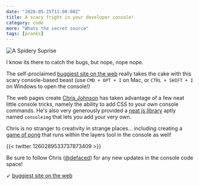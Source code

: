 ```yaml
---
date: "2020-05-25T11:00:00Z"
title: A scary fright in your developer console!
category: code
more: "Whats the secret source"
tags: [pranks]
---
```


![A Spidery Suprise](<https://tiw.accelerator.net/console-spider.png;resize(450,400,fit)/quantize(20)/quality(20).png>)

I know its there to catch the bugs, but nope, nope nope.

The self-proclaimed [buggiest site on the web](https://defaced.dev/web/the-buggiest-site-on-the-web/) really takes the cake with this scary console-based beast (use `CMD + OPT + I` on Mac, or `CTRL + SHIFT + I` on Windows to open the console!)

<!--more-->

The web pages create [Chris Johnson](https://twitter.com/defaced) has taken advantage of a few neat little console tricks, namely the ability to add CSS to your own console commands. He's also very generously provided a [neat js library](https://defaced.dev/tools/consoleimg/) aptly named `consoleimg` that lets you add your very own.

Chris is no stranger to creativity in strange places... including creating a [game of pong](https://defaced.dev/web/chrome-devtools-pong/) that runs within the layers tool in the console as well!

{{< twitter 1260289533737873409 >}}

Be sure to follow Chris ([@defaced](https://twitter.com/defaced)) for any new updates in the console code space!

➶ [buggiest site on the web](https://defaced.dev/web/the-buggiest-site-on-the-web/)